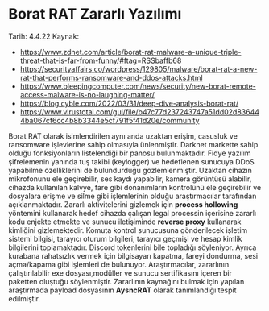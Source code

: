 # Borat RAT Zararlı Yazılımı
Tarih: 4.4.22
Kaynak:
- https://www.zdnet.com/article/borat-rat-malware-a-unique-triple-threat-that-is-far-from-funny/#ftag=RSSbaffb68
- https://securityaffairs.co/wordpress/129805/malware/borat-rat-a-new-rat-that-performs-ransomware-and-ddos-attacks.html
- https://www.bleepingcomputer.com/news/security/new-borat-remote-access-malware-is-no-laughing-matter/
- https://blog.cyble.com/2022/03/31/deep-dive-analysis-borat-rat/
- https://www.virustotal.com/gui/file/b47c77d237243747a51dd02d836444ba067cf6cc4b8b3344e5cf791f5f41d20e/community

Borat RAT olarak isimlendirilen aynı anda uzaktan erişim, casusluk ve ransomware işlevlerine sahip olmasıyla ünlenmiştir. Darknet markette sahip olduğu fonksiyonların listelendiği bir panosu bulunmaktadır. Fidye yazılım şifrelemenin yanında tuş takibi (keylogger) ve hedeflenen sunucuya DDoS yapabilme özelliklerini de bulundurduğu gözlemlenmiştir. Uzaktan cihazın mikrofonunu ele geçirebilir, ses kaydı yapabilir, kamera görüntüsü alabilir, cihazda kullanılan kalvye, fare gibi donanımların kontrolünü ele geçirebilir ve dosyalara erişme ve silme gibi işlemlerinin olduğu araştırmacılar tarafından açıklanmaktadır. Zararlı aktivitelerini gizlemek için **process hollowing** yöntemini kullanarak hedef cihazda  çalışan legal processin içerisine zararlı kodu enjekte etmekte ve sunucu iletişiminde **reverse proxy** kullanarak kimliğini gizlemektedir. Komuta kontrol sunucusuna gönderilecek işletim sistemi bilgisi, tarayıcı oturum bilgileri, tarayıcı geçmişi ve hesap kimlik bilgilerini toplamaktadır. Discord tokenlerini bile topladığı söyleniyor. Ayrıca kurabana rahatsızlık vermek için bilgisayarı kapatma, fareyi dondurma, sesi açma/kapama gibi işlemleri de bulunuyor.
Araştırmacılar, zararlının çalıştırılabilir exe dosyası,modüller ve sunucu sertifikasını içeren bir paketten oluştuğu söylenmiştir. Zararlının kaynağını bulmak için yapılan araştırmada payload dosyasının **AysncRAT** olarak tanımlandığı tespit edilmiştir.






